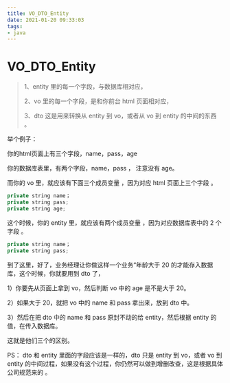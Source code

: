 ```yaml
---
title: VO_DTO_Entity
date: 2021-01-20 09:33:03
tags:
- java
---
```


# VO_DTO_Entity

> 1、entity 里的每一个字段，与数据库相对应，
>
> 2、vo 里的每一个字段，是和你前台 html 页面相对应，
>
> 3、dto 这是用来转换从 entity 到 vo，或者从 vo 到 entity 的中间的东西 。



举个例子：

你的html页面上有三个字段，name，pass，age

你的数据库表里，有两个字段，name，pass ， 注意没有 age。

而你的 vo 里，就应该有下面三个成员变量 ，因为对应 html 页面上三个字段 。

```java
private string name；
private string pass; 
private string age;
```

这个时候，你的 entity 里，就应该有两个成员变量 ，因为对应数据库表中的 2 个字段 。

```java
private string name；
private string pass;
```

到了这里，好了，业务经理让你做这样一个业务“年龄大于 20 的才能存入数据库，这个时候，你就要用到 dto 了，

1）你要先从页面上拿到 vo，然后判断 vo 中的 age 是不是大于 20。

2）如果大于 20，就把 vo 中的 name 和 pass 拿出来，放到 dto 中。

3）然后在把 dto 中的 name 和 pass 原封不动的给 entity，然后根据 entity 的值，在传入数据库。

这就是他们三个的区别。

PS： dto 和 entity 里面的字段应该是一样的，dto 只是 entity 到 vo，或者 vo 到 entity 的中间过程，如果没有这个过程，你仍然可以做到增删改查，这是根据具体公司规范来的 。